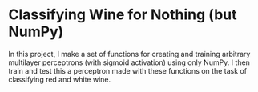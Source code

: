 # Classifying Wine for Nothing (but NumPy)

In this project, I make a set of functions for creating and training arbitrary multilayer perceptrons (with sigmoid activation) using only NumPy. I then train and test this a perceptron made with these functions on the task of classifying red and white wine.

